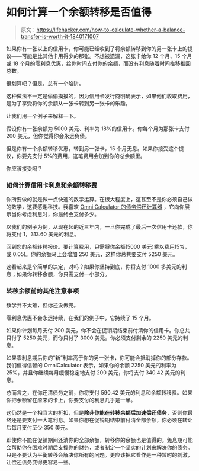 # 如何计算一个余额转移是否值得

> 原文：<https://lifehacker.com/how-to-calculate-whether-a-balance-transfer-is-worth-it-1840171007>

如果你有一张以上的信用卡，你可能已经收到了将余额转移到你的另一张卡上的提议——可能是比其他卡用得少的那张。不想被遗漏，这张卡给你 12 个月、15 个月或 18 个月的零利息优惠，给你时间支付你的余额，而没有利息随着时间推移推回总数。



很划算吧？但是，总有一个陷阱。

这种做法不一定是偷偷摸摸的，因为信用卡发行商明确表示，如果他们收取费用，是为了享受将你的余额从一张卡转到另一张卡的乐趣。

让我们用一个例子来解释一下。

假设你有一张余额为 5000 美元、利率为 18%的信用卡。你每个月为那张卡支付 200 美元，但你觉得你会永远负债。

但是你有一个余额转移优惠，转到另一张卡，15 个月无息。如果你接受这个提议，你要先支付 5%的费用，这笔费用会加到你的总余额里。

你应该接受吗？

### 如何计算信用卡利息和余额转移费

你所要做的就是做一点快速的数学运算。在很大程度上，这甚至不是你必须自己做的数学，这要感谢科技。我喜欢 [Omni Calculator 的债务偿还计算器](https://www.omnicalculator.com/finance/credit-card-payoff) ，它向你展示当你考虑利息时，你最终会支付多少。

以我们的例子为例，从现在起的近三年内，一旦你完成了最后一次信用卡还款，你将支付 1，313.60 美元的利息。

回到您的余额转移报价。要计算费用，只需将你余额(5000 美元)乘以费用(5%，或 0.05)。你的余额马上会增加 250 美元，这样你总共要支付 5250 美元。

这看起来是个简单的决定，对吗？如果你坚持到底，你将支付 1000 多美元的利息；如果你转移余额，你只需支付一小部分。

### 转移余额前的其他注意事项

数学并不太难，但你还没做完。

零利息优惠不会永远持续，在我们的例子中，它持续了 15 个月。

如果你计划每月支付 200 美元，你不会在促销期结束前付清你的信用卡。你总共只付了 5250 美元，而你只付了 3000 美元。你必须支付剩余的 2250 美元的利息。

如果零利息期后你的“新”利率高于你的另一张卡，你可能会抵消掉你的部分存款。我们值得信赖的 OmniCalculator 表示，如果你的余额 2250 美元的利率为 25%，并且你继续每月缓慢稳定地支付 200 美元，你将支付 340.42 美元的利息。

总而言之，在你还清债务之前，你将支付 590.42 美元的利息和余额转移费。如果你把余额留在原来的卡上，你要支付的利息几乎是一半。

这仍然是一个相当大的折扣，但是**除非你能在转移余额后加速偿还债务**，否则你最终还是要支付一大笔利息。如果你想在促销期结束前付清全部余额，你必须在转让后每月支付至少 350 美元。

即使你不能在促销期间还清你的全部余额，转移你的余额也是值得的。免息期可能会帮助你在困难时期后支撑你的财务，或者制定一个坚实的计划来解决你的债务。只是不要认为平衡转移会解决你所有的问题。更应该把它看作是一种暂时的刺激，让偿还债务变得更容易一些。